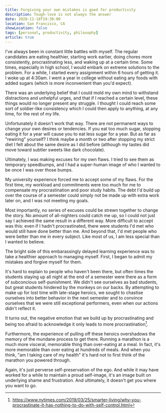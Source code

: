 ```yaml
---
title: Forgiving your own mistakes is good for productivity
description: Tough-love is not always the answer
date: 2020-11-18T19:30:00
location: San Francisco, CA
showLocation: false
tags: [personal, productivity, philosophy]
article: true
---
```


I've always been in constant little battles with myself. The regular candidates are eating healthier, starting work earlier, doing chores more consistently, procrastinating less, and waking up at a certain time. Some times, especially in high school, I would embark on extreme solutions to the problem. For a while, I started every assignment within 6 hours of getting it.  I woke up at 4:30am. I went a year in college without eating any foods with added sugars (which is more inconvenient than you'd expect).

There was an underlying belief that I could mold my own mind to withstand distractions and unhelpful urges, and that if I reached a certain level, these things would no longer present any struggle. I thought I could reach some sort of soldier-like consistency which I could then apply to anything, at any time, for the rest of my life. 

Unfortunately it doesn't work that way. There are not permanent ways to change your own desires or tendencies. If you eat too much sugar, stopping eating it for a year will cause you to eat less sugar for a year. But as far as "rewiring" yourself? I think maybe a month or two after stopping my strict diet I felt about the same desire as I did before (although my tastes did move toward subtler sweets like dark chocolate).

Ultimately, I was making excuses for my own flaws. I tried to see them as temporary speedbumps, and I had a super-human image of who I wanted to be once I was over those bumps.

My university experience forced me to accept some of my flaws. For the first time, my workload and commitments were too much for me to compensate my procrastination and poor study habits. The debt I'd build up over the course of a semester could simply not be made up with extra work later on, and I was not meeting my goals.

Most importantly, no series of excuses could be strewn together to change the story. No amount of all-nighters could catch me up, so I could not just say I achieved the same result in a different way. More difficult to accept was this: even if I hadn't procrastinated, there were students I'd met who would still have done better than me. And beyond that, I'd met people who were better than me in every subject. Like most of us, I am less special than I wanted to believe. 

The bright side of this embarassingly delayed learning experience was to take a healthier approach to managing myself. First, I began to admit my mistakes and forgive myself for them. 

It's hard to explain to people who haven't been there, but often times the students staying up all night at the end of a semester were there as a form of subconcious self-punishment. We didn't see ourselves as bad students, but great students hindered by the monkeys on our backs. By attempting to make up for lost time with late-stage heroics, we sought to chastise ourselves into better behavior in the next semester and to convince ourselves that we were still exceptional performers, even when our actions didn't reflect it.

It turns out, the negative emotion that we build up by procrastinating and being too afraid to acknowledge it only leads to more procrastination[^1].

Furthermore, the experience of pulling off these heroics overshadows the memory of the mundane process to get there. Running a marathon is a much more visceral, memorable thing than over-eating at a meal. In fact, it's more memorable than over eating at hundreds of meals. And when you think, "am I taking care of my health" it's hard not to first think of the marathon you powered through.

Again, it's just perverse self-preservation of the ego. And while it may have worked for a while to maintain a proud self-image, it's an image built on underlying shame and frustration. And ultimately, it doesn't get you where you want to go.




[^1]:  https://www.nytimes.com/2019/03/25/smarter-living/why-you-procrastinate-it-has-nothing-to-do-with-self-control.html




